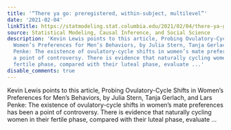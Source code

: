 ```yaml
---
title: '“There ya go: preregistered, within-subject, multilevel”'
date: '2021-02-04'
linkTitle: https://statmodeling.stat.columbia.edu/2021/02/04/there-ya-go-preregistered-within-subject-multilevel/
source: Statistical Modeling, Causal Inference, and Social Science
description: 'Kevin Lewis points to this article, Probing Ovulatory-Cycle Shifts in
  Women’s Preferences for Men’s Behaviors, by Julia Stern, Tanja Gerlach, and Lars
  Penke: The existence of ovulatory-cycle shifts in women’s mate preferences has been
  a point of controversy. There is evidence that naturally cycling women in their
  fertile phase, compared with their luteal phase, evaluate ...'
disable_comments: true
---
```

Kevin Lewis points to this article, Probing Ovulatory-Cycle Shifts in Women’s Preferences for Men’s Behaviors, by Julia Stern, Tanja Gerlach, and Lars Penke: The existence of ovulatory-cycle shifts in women’s mate preferences has been a point of controversy. There is evidence that naturally cycling women in their fertile phase, compared with their luteal phase, evaluate ...